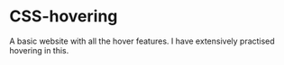# CSS-hovering
A basic website with all the hover features. I have extensively practised hovering in this.
